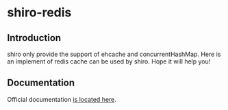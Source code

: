 shiro-redis
=============

## Introduction

shiro only provide the support of ehcache and concurrentHashMap. Here is an implement of redis cache can be used by shiro. Hope it will help you!

## Documentation

Official documentation [is located here](http://alexxiyang.github.io/shiro-redis/).

